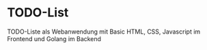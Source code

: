 # TODO-List
TODO-Liste als Webanwendung mit Basic HTML, CSS, Javascript im Frontend und Golang im Backend

